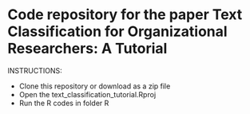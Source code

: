 # Code repository for the paper **Text Classification for Organizational Researchers: A Tutorial**


INSTRUCTIONS:

* Clone this repository or download as a zip file
* Open the text_classification_tutorial.Rproj
* Run the R codes in folder R
